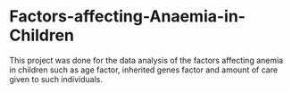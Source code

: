 # Factors-affecting-Anaemia-in-Children
This project was done for the data analysis of the factors affecting anemia in children such as age factor, inherited genes factor and amount of care given to such individuals.
